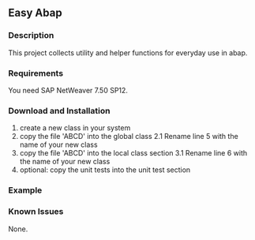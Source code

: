 ## Easy Abap

### Description

This project collects utility and helper functions for everyday use in abap.

### Requirements

You need SAP NetWeaver 7.50 SP12.

### Download and Installation

1. create a new class in your system
2. copy the file 'ABCD' into the global class 
    2.1 Rename line 5 with the name of your new class
3. copy the file 'ABCD' into the local class section
    3.1 Rename line 6 with the name of your new class
4. optional: copy the unit tests into the unit test section

### Example


### Known Issues

None.


